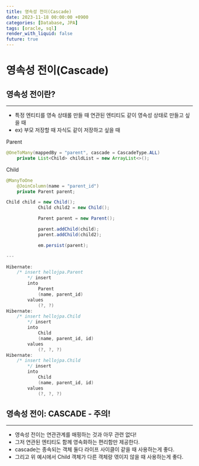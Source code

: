 ```yaml
---
title: 영속성 전이(Cascade)
date: 2023-11-18 00:00:00 +0900
categories: [Database, JPA]
tags: [oracle, sql]
render_with_liquid: false
future: true
---
```


# 영속성 전이(Cascade)

## 영속성 전이란?

---

- 특정 엔티티를 영속 상태롤 만들 때 연관된 엔티티도 같이 영속성 상태로 만들고 싶을 때
- ex) 부모 저장할 때 자식도 같이 저장하고 싶을 때

Parent

```java
@OneToMany(mappedBy = "parent", cascade = CascadeType.ALL)
    private List<Child> childList = new ArrayList<>();
```

Child

```java
@ManyToOne
    @JoinColumn(name = "parent_id")
    private Parent parent;
```

```java
Child child = new Child();
            Child child2 = new Child();

            Parent parent = new Parent();

            parent.addChild(child);
            parent.addChild(child2);

            em.persist(parent);

---

Hibernate:
    /* insert hellojpa.Parent
        */ insert
        into
            Parent
            (name, parent_id)
        values
            (?, ?)
Hibernate:
    /* insert hellojpa.Child
        */ insert
        into
            Child
            (name, parent_id, id)
        values
            (?, ?, ?)
Hibernate:
    /* insert hellojpa.Child
        */ insert
        into
            Child
            (name, parent_id, id)
        values
            (?, ?, ?)
```

## 영속성 전이: CASCADE - 주의!

---

- 영속성 전이는 연관관계를 매핑하는 것과 아무 관련 없다!
- 그저 연관된 엔티티도 함께 영속화하는 편리함만 제공한다.
- cascade는 종속되는 객체 둘다 라이프 사이클이 같을 때 사용하는게 좋다.
- 그리고 위 예시에서 Child 객체가 다른 객체랑 엮이지 않을 때 사용하는게 좋다.
